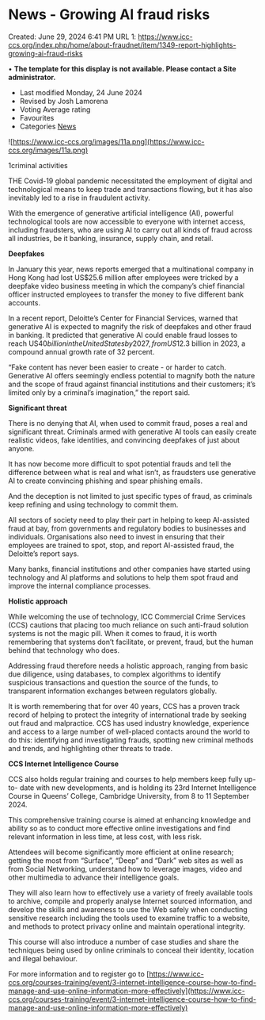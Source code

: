 # News - Growing AI fraud risks

Created: June 29, 2024 6:41 PM
URL 1: https://www.icc-ccs.org/index.php/home/about-fraudnet/item/1349-report-highlights-growing-ai-fraud-risks

• **The template for this display is not available. Please contact a Site administrator.**  

- Last modified Monday, 24 June 2024
- Revised by Josh Lamorena
- Voting Average rating
- Favourites
- Categories [News](https://www.icc-ccs.org/index.php/home/about-fraudnet/85-news)

![https://www.icc-ccs.org/images/11a.png](https://www.icc-ccs.org/images/11a.png)

1criminal activities

THE Covid-19 global pandemic necessitated the employment of digital and technological means to keep trade and transactions flowing, but it has also inevitably led to a rise in fraudulent activity.

With the emergence of generative artificial intelligence (AI), powerful technological tools are now accessible to everyone with internet access, including fraudsters, who are using AI to carry out all kinds of fraud across all industries, be it banking, insurance, supply chain, and retail.

**Deepfakes**

In January this year, news reports emerged that a multinational company in Hong Kong had lost US$25.6 million after employees were tricked by a deepfake video business meeting in which the company’s chief financial officer instructed employees to transfer the money to five different bank accounts.

In a recent report, Deloitte’s Center for Financial Services, warned that generative AI is expected to magnify the risk of deepfakes and other fraud in banking. It predicted that generative AI could enable fraud losses to reach US$40 billion in the United States by 2027, from US$12.3 billion in 2023, a compound annual growth rate of 32 percent.

“Fake content has never been easier to create - or harder to catch. Generative AI offers seemingly endless potential to magnify both the nature and the scope of fraud against financial institutions and their customers; it’s limited only by a criminal’s imagination,” the report said.

**Significant threat**

There is no denying that AI, when used to commit fraud, poses a real and significant threat. Criminals armed with generative AI tools can easily create realistic videos, fake identities, and convincing deepfakes of just about anyone.

It has now become more difficult to spot potential frauds and tell the difference between what is real and what isn’t, as fraudsters use generative AI to create convincing phishing and spear phishing emails.

And the deception is not limited to just specific types of fraud, as criminals keep refining and using technology to commit them.

All sectors of society need to play their part in helping to keep AI-assisted fraud at bay, from governments and regulatory bodies to businesses and individuals. Organisations also need to invest in ensuring that their employees are trained to spot, stop, and report AI-assisted fraud, the Deloitte’s report says.

Many banks, financial institutions and other companies have started using technology and AI platforms and solutions to help them spot fraud and improve the internal compliance processes.

**Holistic approach**

While welcoming the use of technology, ICC Commercial Crime Services (CCS) cautions that placing too much reliance on such anti-fraud solution systems is not the magic pill. When it comes to fraud, it is worth remembering that systems don’t facilitate, or prevent, fraud, but the human behind that technology who does.

Addressing fraud therefore needs a holistic approach, ranging from basic due diligence, using databases, to complex algorithms to identify suspicious transactions and question the source of the funds, to transparent information exchanges between regulators globally.

It is worth remembering that for over 40 years, CCS has a proven track record of helping to protect the integrity of international trade by seeking out fraud and malpractice. CCS has used industry knowledge, experience and access to a large number of well-placed contacts around the world to do this: identifying and investigating frauds, spotting new criminal methods and trends, and highlighting other threats to trade.

**CCS Internet Intelligence Course**

CCS also holds regular training and courses to help members keep fully up-to- date with new developments, and is holding its 23rd Internet Intelligence Course in Queens’ College, Cambridge University, from 8 to 11 September 2024.

This comprehensive training course is aimed at enhancing knowledge and ability so as to conduct more effective online investigations and find relevant information in less time, at less cost, with less risk.

Attendees will become significantly more efficient at online research; getting the most from “Surface”, “Deep” and “Dark” web sites as well as from Social Networking, understand how to leverage images, video and other multimedia to advance their intelligence goals.

They will also learn how to effectively use a variety of freely available tools to archive, compile and properly analyse Internet sourced information, and develop the skills and awareness to use the Web safely when conducting sensitive research including the tools used to examine traffic to a website, and methods to protect privacy online and maintain operational integrity.

This course will also introduce a number of case studies and share the techniques being used by online criminals to conceal their identity, location and illegal behaviour.

For more information and to register go to [https://www.icc-ccs.org/courses-training/event/3-internet-intelligence-course-how-to-find-manage-and-use-online-information-more-effectively](https://www.icc-ccs.org/courses-training/event/3-internet-intelligence-course-how-to-find-manage-and-use-online-information-more-effectively)